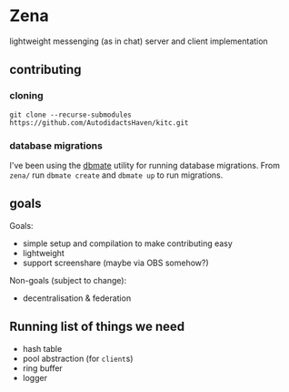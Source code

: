 # Zena

lightweight messenging (as in chat) server and client implementation

## contributing

### cloning

`git clone --recurse-submodules https://github.com/AutodidactsHaven/kitc.git`

### database migrations

I've been using the [dbmate](https://github.com/amacneil/dbmate) utility for running
database migrations. From `zena/` run `dbmate create` and `dbmate up` to run migrations.

## goals

Goals:
* simple setup and compilation to make contributing easy
* lightweight
* support screenshare (maybe via OBS somehow?)

Non-goals (subject to change):
* decentralisation & federation

## Running list of things we need

- hash table
- pool abstraction (for `client`s)
- ring buffer
- logger
